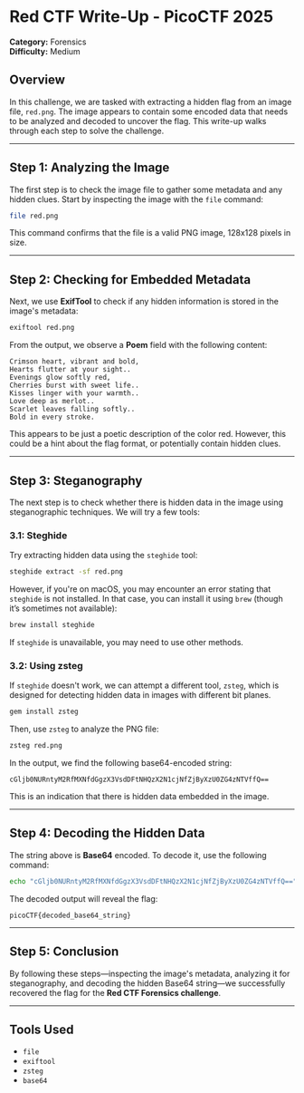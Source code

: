 # Red CTF Write-Up - PicoCTF 2025

**Category:** Forensics  
**Difficulty:** Medium

## Overview

In this challenge, we are tasked with extracting a hidden flag from an image file, `red.png`. The image appears to contain some encoded data that needs to be analyzed and decoded to uncover the flag. This write-up walks through each step to solve the challenge.

---

## Step 1: Analyzing the Image

The first step is to check the image file to gather some metadata and any hidden clues. Start by inspecting the image with the `file` command:

```bash
file red.png
```

This command confirms that the file is a valid PNG image, 128x128 pixels in size.

---

## Step 2: Checking for Embedded Metadata

Next, we use **ExifTool** to check if any hidden information is stored in the image's metadata:

```bash
exiftool red.png
```

From the output, we observe a **Poem** field with the following content:

```
Crimson heart, vibrant and bold,
Hearts flutter at your sight..
Evenings glow softly red,
Cherries burst with sweet life..
Kisses linger with your warmth..
Love deep as merlot..
Scarlet leaves falling softly..
Bold in every stroke.
```

This appears to be just a poetic description of the color red. However, this could be a hint about the flag format, or potentially contain hidden clues.

---

## Step 3: Steganography

The next step is to check whether there is hidden data in the image using steganographic techniques. We will try a few tools:

### 3.1: **Steghide**

Try extracting hidden data using the `steghide` tool:

```bash
steghide extract -sf red.png
```

However, if you're on macOS, you may encounter an error stating that `steghide` is not installed. In that case, you can install it using `brew` (though it’s sometimes not available):

```bash
brew install steghide
```

If `steghide` is unavailable, you may need to use other methods.

### 3.2: **Using zsteg**

If `steghide` doesn't work, we can attempt a different tool, `zsteg`, which is designed for detecting hidden data in images with different bit planes.

```bash
gem install zsteg
```

Then, use `zsteg` to analyze the PNG file:

```bash
zsteg red.png
```

In the output, we find the following base64-encoded string:

```
cGljb0NURntyM2RfMXNfdGgzX3VsdDFtNHQzX2N1cjNfZjByXzU0ZG4zNTVffQ==
```

This is an indication that there is hidden data embedded in the image.

---

## Step 4: Decoding the Hidden Data

The string above is **Base64** encoded. To decode it, use the following command:

```bash
echo "cGljb0NURntyM2RfMXNfdGgzX3VsdDFtNHQzX2N1cjNfZjByXzU0ZG4zNTVffQ==" | base64 -d
```

The decoded output will reveal the flag:

```
picoCTF{decoded_base64_string}
```

---

## Step 5: Conclusion

By following these steps—inspecting the image's metadata, analyzing it for steganography, and decoding the hidden Base64 string—we successfully recovered the flag for the **Red CTF Forensics challenge**.

---

## Tools Used

- `file`
- `exiftool`
- `zsteg`
- `base64`